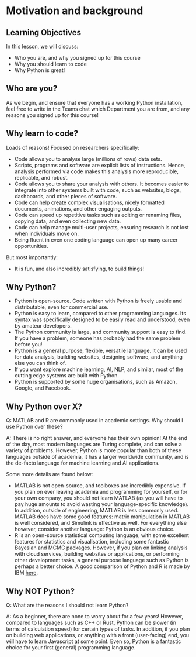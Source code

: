 <!-- ---
layout: page
title: Motivation and background
order: 2
session: 1
length: 15
toc: true
adapted: false
--- -->

# Motivation and background

## Learning Objectives

In this lesson, we will discuss:

- Who you are, and why you signed up for this course
- Why you should learn to code
- Why Python is great!


## Who are you?

As we begin, and ensure that everyone has a working Python installation, feel free to write in the Teams chat which Department you are from, and any reasons you signed up for this course!  


## Why learn to code?

Loads of reasons! Focused on researchers specifically:

- Code allows you to analyse large (millions of rows) data sets.
- Scripts, programs and software are explicit lists of instructions. Hence, analysis performed via code makes this analysis more reproducible, replicable, and robust.
- Code allows you to share your analysis with others. It becomes easier to integrate into other systems built with code, such as websites, blogs, dashboards, and other pieces of software.
- Code can help create complex visualisations, nicely formatted documents, animations, and other engaging outputs.
- Code can speed up repetitive tasks such as editing or renaming files, copying data, and even collecting new data.
- Code can help manage multi-user projects, ensuring research is not lost when individuals move on.
- Being fluent in even one coding language can open up many career opportunities.


But most importantly:

- It is fun, and also incredibly satisfying, to build things!


## Why Python?

- Python is open-source. Code written with Python is freely usable and distributable, even for commercial use.
- Python is easy to learn, compared to other programming languages. Its syntax was specifically designed to be easily read and understood, even by amateur developers.
- The Python community is large, and community support is easy to find. If you have a problem, someone has probably had the same problem before you!
- Python is a general purpose, flexible, versatile language. It can be used for data analysis, building websites, designing software, and anything else you can think of.
- If you want explore machine learning, AI, NLP, and similar, most of the cutting edge systems are built with Python.
- Python is supported by some huge organisations, such as Amazon, Google, and Facebook.


## Why Python over X?

Q: MATLAB and R are commonly used in academic settings. Why should I use Python over these?

A: There is no right answer, and everyone has their own opinion! At the end of the day, most modern languages are Turing complete, and can solve a variety of problems. However, Python is more popular than both of these languages outside of academia, it has a larger worldwide community, and is the de-facto language for machine learning and AI applications.


Some more details are found below:

- MATLAB is not open-source, and toolboxes are incredibly expensive. If you plan on ever leaving academia and programming for yourself, or for your own company, you should not learn MATLAB (as you will have to pay huge amounts to avoid wasting your language-specific knowledge). In addition, outside of engineering, MATLAB is less commonly used. MATLAB does have some good features: matrix manipulation in MATLAB is well considered, and Simulink is effective as well. For everything else however, consider another language: Python is an obvious choice.
- R is an open-source statistical computing language, with some excellent features for statistics and visualisation, including some fantastic Bayesian and MCMC packages. However, if you plan on linking analysis with cloud services, building websites or applications, or performing other development tasks, a general purpose language such as Python is perhaps a better choice. A good comparison of Python and R is made by IBM [here](https://www.ibm.com/cloud/blog/python-vs-r).


## Why NOT Python?

Q: What are the reasons I should not learn Python?

A: As a beginner, there are none to worry about for a few years! However, compared to languages such as C++ or Rust, Python can be slower (in terms of calculation speed) for certain types of tasks. In addition, if you plan on building web applications, or anything with a front (user-facing) end, you will have to learn Javascript at some point. Even so, Python is a fantastic choice for your first (general) programming language.
